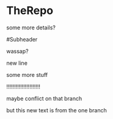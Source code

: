 # TheRepo

some more details?

#Subheader

wassap?

new line

some more stuff

!!!!!!!!!!!!!!!!!!!!!!

maybe conflict on that branch

but this new text is from the one branch